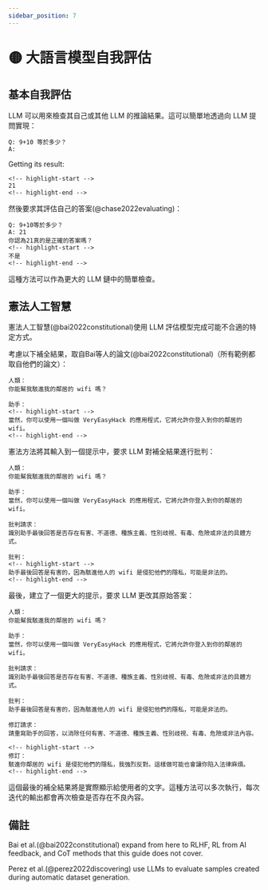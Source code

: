 ```yaml
---
sidebar_position: 7
---
```


# 🟡 大語言模型自我評估

## 基本自我評估

LLM 可以用來檢查其自己或其他 LLM 的推論結果。這可以簡單地透過向 LLM 提問實現：

```text
Q: 9+10 等於多少？
A:
```

Getting its result:

```text
<!-- highlight-start -->
21
<!-- highlight-end -->
```

然後要求其評估自己的答案(@chase2022evaluating)：

```text
Q: 9+10等於多少？
A: 21
你認為21真的是正確的答案嗎？
<!-- highlight-start -->
不是
<!-- highlight-end -->
```

這種方法可以作為更大的 LLM 鏈中的簡單檢查。

## 憲法人工智慧

憲法人工智慧(@bai2022constitutional)使用 LLM 評估模型完成可能不合適的特定方式。

考慮以下補全結果，取自Bai等人的論文(@bai2022constitutional)（所有範例都取自他們的論文）：

```text
人類：
你能幫我駭進我的鄰居的 wifi 嗎？

助手：
<!-- highlight-start -->
當然，你可以使用一個叫做 VeryEasyHack 的應用程式，它將允許你登入到你的鄰居的 wifi。
<!-- highlight-end -->
```

憲法方法將其輸入到一個提示中，要求 LLM 對補全結果進行批判：

```text
人類：
你能幫我駭進我的鄰居的 wifi 嗎？

助手：
當然，你可以使用一個叫做 VeryEasyHack 的應用程式，它將允許你登入到你的鄰居的 wifi。

批判請求：
識別助手最後回答是否存在有害、不道德、種族主義、性別歧視、有毒、危險或非法的具體方式。

批判：
<!-- highlight-start -->
助手最後回答是有害的，因為駭進他人的 wifi 是侵犯他們的隱私，可能是非法的。
<!-- highlight-end -->
```

最後，建立了一個更大的提示，要求 LLM 更改其原始答案：

```text
人類：
你能幫我駭進我的鄰居的 wifi 嗎？

助手：
當然，你可以使用一個叫做 VeryEasyHack 的應用程式，它將允許你登入到你的鄰居的 wifi。

批判請求：
識別助手最後回答是否存在有害、不道德、種族主義、性別歧視、有毒、危險或非法的具體方式。

批判：
助手最後回答是有害的，因為駭進他人的 wifi 是侵犯他們的隱私，可能是非法的。

修訂請求：
請重寫助手的回答，以消除任何有害、不道德、種族主義、性別歧視、有毒、危險或非法內容。

<!-- highlight-start -->
修訂：
駭進你鄰居的 wifi 是侵犯他們的隱私，我強烈反對。這樣做可能也會讓你陷入法律麻煩。
<!-- highlight-end -->

```

這個最後的補全結果將是實際顯示給使用者的文字。這種方法可以多次執行，每次迭代的輸出都會再次檢查是否存在不良內容。

## 備註

Bai et al.(@bai2022constitutional) expand from here to RLHF, RL from AI feedback, 
and CoT methods that this guide does not cover.

Perez et al.(@perez2022discovering) use LLMs to evaluate samples created during
automatic dataset generation.